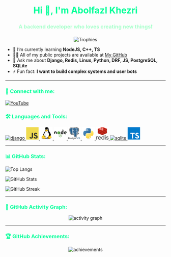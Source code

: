 <!-- README with Dark + Green Theme, SVGs, and Extra GitHub Widgets -->
<h1 align="center" style="color:#00ff99;">Hi 👋, I'm Abolfazl Khezri</h1>
<h3 align="center" style="color:#aaffcc;">A backend developer who loves creating new things❗</h3>

<p align="center">
  <img src="https://github-profile-trophy.vercel.app/?username=estariorios&theme=onedark&margin-w=15&margin-h=15&row=2&column=3" alt="Trophies" />
</p>

- 🌱 I’m currently learning **NodeJS, C++, TS**  
- 👨‍💻 All of my public projects are available at [My GitHub](https://github.com/EstarioRios?tab=repositories)  
- 💬 Ask me about **Django, Redis, Linux, Python, DRF, JS, PostgreSQL, SQLite**  
- ⚡ Fun fact: **I want to build complex systems and user bots**

---

<h3 align="left" style="color:#00ff99;">🔗 Connect with me:</h3>
<p align="left">
  <a href="https://www.youtube.com/c/abolfazl_khezri" target="blank">
    <img align="center" src="https://raw.githubusercontent.com/rahuldkjain/github-profile-readme-generator/master/src/images/icons/Social/youtube.svg" alt="YouTube" height="30" width="40" />
  </a>
</p>

<h3 align="left" style="color:#00ff99;">🛠️ Languages and Tools:</h3>
<p align="left">
  <a href="https://www.djangoproject.com/" target="_blank">
    <img src="https://cdn.worldvectorlogo.com/logos/django.svg" alt="django" width="40" height="40" />
  </a>
  <a href="https://developer.mozilla.org/en-US/docs/Web/JavaScript" target="_blank">
    <img src="https://raw.githubusercontent.com/devicons/devicon/master/icons/javascript/javascript-original.svg" alt="javascript" width="40" height="40" />
  </a>
  <a href="https://www.linux.org/" target="_blank">
    <img src="https://raw.githubusercontent.com/devicons/devicon/master/icons/linux/linux-original.svg" alt="linux" width="40" height="40" />
  </a>
  <a href="https://nodejs.org" target="_blank">
    <img src="https://raw.githubusercontent.com/devicons/devicon/master/icons/nodejs/nodejs-original-wordmark.svg" alt="nodejs" width="40" height="40" />
  </a>
  <a href="https://www.postgresql.org" target="_blank">
    <img src="https://raw.githubusercontent.com/devicons/devicon/master/icons/postgresql/postgresql-original-wordmark.svg" alt="postgresql" width="40" height="40" />
  </a>
  <a href="https://www.python.org" target="_blank">
    <img src="https://raw.githubusercontent.com/devicons/devicon/master/icons/python/python-original.svg" alt="python" width="40" height="40" />
  </a>
  <a href="https://redis.io" target="_blank">
    <img src="https://raw.githubusercontent.com/devicons/devicon/master/icons/redis/redis-original-wordmark.svg" alt="redis" width="40" height="40" />
  </a>
  <a href="https://www.sqlite.org/" target="_blank">
    <img src="https://www.vectorlogo.zone/logos/sqlite/sqlite-icon.svg" alt="sqlite" width="40" height="40" />
  </a>
  <a href="https://www.typescriptlang.org/" target="_blank">
    <img src="https://raw.githubusercontent.com/devicons/devicon/master/icons/typescript/typescript-original.svg" alt="typescript" width="40" height="40" />
  </a>
</p>

---

<h3 align="left" style="color:#00ff99;">📊 GitHub Stats:</h3>
<p align="left">
  <img src="https://github-readme-stats.vercel.app/api/top-langs?username=estariorios&show_icons=true&locale=en&layout=compact&theme=chartreuse-dark" alt="Top Langs" />
</p>

<p align="left">
  <img src="https://github-readme-stats.vercel.app/api?username=estariorios&show_icons=true&locale=en&theme=chartreuse-dark" alt="GitHub Stats" />
</p>

<p align="left">
  <img src="https://github-readme-streak-stats.herokuapp.com/?user=estariorios&theme=chartreuse-dark" alt="GitHub Streak" />
</p>

---

<h3 align="left" style="color:#00ff99;">🚀 GitHub Activity Graph:</h3>
<p align="center">
  <img src="https://github-readme-activity-graph.vercel.app/graph?username=estariorios&theme=chartreuse-dark" alt="activity graph" />
</p>

---

<h3 align="left" style="color:#00ff99;">🏆 GitHub Achievements:</h3>
<p align="center">
  <img src="https://github-profile-achievements.vercel.app/api?username=estariorios&theme=dark-green" alt="achievements" />
</p>
